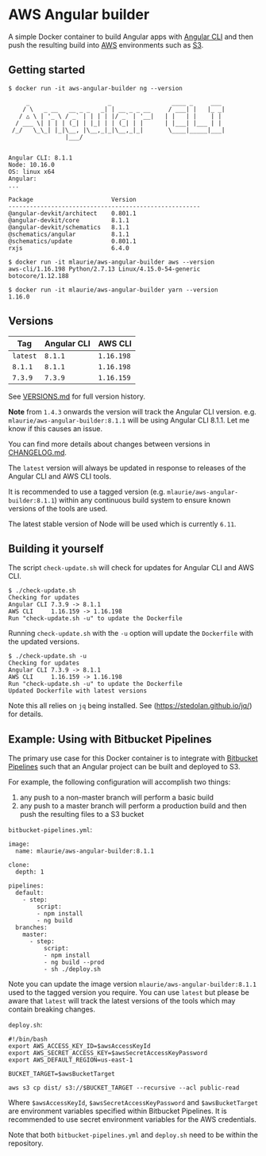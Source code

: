 # AWS Angular builder

A simple Docker container to build Angular apps with [Angular CLI](https://cli.angular.io/) and then push the resulting 
  build into [AWS](https://aws.amazon.com) environments such as [S3](http://docs.aws.amazon.com/AmazonS3/latest/dev/Welcome.html).
  
## Getting started

```
$ docker run -it aws-angular-builder ng --version

     _                      _                 ____ _     ___
    / \   _ __   __ _ _   _| | __ _ _ __     / ___| |   |_ _|
   / △ \ | '_ \ / _` | | | | |/ _` | '__|   | |   | |    | |
  / ___ \| | | | (_| | |_| | | (_| | |      | |___| |___ | |
 /_/   \_\_| |_|\__, |\__,_|_|\__,_|_|       \____|_____|___|
                |___/
    

Angular CLI: 8.1.1
Node: 10.16.0
OS: linux x64
Angular: 
... 

Package                      Version
------------------------------------------------------
@angular-devkit/architect    0.801.1
@angular-devkit/core         8.1.1
@angular-devkit/schematics   8.1.1
@schematics/angular          8.1.1
@schematics/update           0.801.1
rxjs                         6.4.0
```

```
$ docker run -it mlaurie/aws-angular-builder aws --version
aws-cli/1.16.198 Python/2.7.13 Linux/4.15.0-54-generic botocore/1.12.188
```

```
$ docker run -it mlaurie/aws-angular-builder yarn --version
1.16.0
```

## Versions

| Tag | Angular CLI | AWS CLI |
|---|---|---|
| `latest` | `8.1.1` | `1.16.198` |
| `8.1.1` | `8.1.1` | `1.16.198` |
| `7.3.9` | `7.3.9` | `1.16.159` |

See [VERSIONS.md](https://github.com/MattLaurie/aws-angular-builder/blob/master/VERSIONS.md) for full version history.

**Note** from `1.4.3` onwards the version will track the Angular CLI version.  e.g. `mlaurie/aws-angular-builder:8.1.1` will be using Angular CLI 8.1.1.  Let me know if this causes an issue.

You can find more details about changes between versions in [CHANGELOG.md](https://github.com/MattLaurie/aws-angular-builder/blob/master/CHANGELOG.md).

The `latest` version will always be updated in response to releases of the Angular CLI and AWS CLI tools.

It is recommended to use a tagged version (e.g. `mlaurie/aws-angular-builder:8.1.1`) within any continuous build system to 
  ensure known versions of the tools are used.

The latest stable version of Node will be used which is currently `6.11`.

## Building it yourself

The script `check-update.sh` will check for updates for Angular CLI and AWS CLI.  

```
$ ./check-update.sh
Checking for updates
Angular CLI	7.3.9 -> 8.1.1
AWS CLI		1.16.159 -> 1.16.198
Run "check-update.sh -u" to update the Dockerfile
```

Running `check-update.sh` with the `-u` option will update the `Dockerfile` with the updated versions.

```
$ ./check-update.sh -u
Checking for updates
Angular CLI	7.3.9 -> 8.1.1
AWS CLI		1.16.159 -> 1.16.198
Run "check-update.sh -u" to update the Dockerfile
Updated Dockerfile with latest versions
```

Note this all relies on `jq` being installed.  See (https://stedolan.github.io/jq/) for details.


## Example: Using with Bitbucket Pipelines

The primary use case for this Docker container is to integrate with 
  [Bitbucket Pipelines](https://bitbucket.org/product/features/pipelines) such that an Angular project can be built and deployed 
  to S3.
  
For example, the following configuration will accomplish two things:

1. any push to a non-master branch will perform a basic build
1. any push to a master branch will perform a production build and then push the resulting files to a S3 bucket   

`bitbucket-pipelines.yml`:
```
image:
  name: mlaurie/aws-angular-builder:8.1.1

clone:
  depth: 1

pipelines:
  default:
    - step:
        script:
        - npm install
        - ng build
  branches:
    master:
      - step:
          script:
          - npm install
          - ng build --prod
          - sh ./deploy.sh
```

Note you can update the image version `mlaurie/aws-angular-builder:8.1.1` used to the tagged version you require.
  You can use `latest` but please be aware that `latest` will track the latest versions of the tools which 
  may contain breaking changes.

`deploy.sh`:
```
#!/bin/bash
export AWS_ACCESS_KEY_ID=$awsAccessKeyId
export AWS_SECRET_ACCESS_KEY=$awsSecretAccessKeyPassword
export AWS_DEFAULT_REGION=us-east-1

BUCKET_TARGET=$awsBucketTarget

aws s3 cp dist/ s3://$BUCKET_TARGET --recursive --acl public-read
```

Where `$awsAccessKeyId`, `$awsSecretAccessKeyPassword` and `$awsBucketTarget` are environment variables specified 
  within Bitbucket Pipelines.  It is recommended to use secret environment variables for the AWS credentials.

Note that both `bitbucket-pipelines.yml` and `deploy.sh` need to be within the repository.


